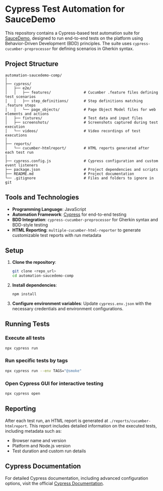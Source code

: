 
# Cypress Test Automation for SauceDemo

This repository contains a Cypress-based test automation suite for [SauceDemo](https://www.saucedemo.com/), designed to run end-to-end tests on the platform using Behavior-Driven Development (BDD) principles. The suite uses `cypress-cucumber-preprocessor` for defining scenarios in Gherkin syntax.

## Project Structure

```
automation-saucedemo-comp/
│
├── cypress/
│   ├── e2e/
│   │   ├── features/               # Cucumber .feature files defining test scenarios
│   │   ├── step_definitions/       # Step definitions matching .feature steps
│   │   └── page_objects/           # Page Object Model files for web elements and actions
│   ├── fixtures/                   # Test data and input files
│   ├── screenshots/                # Screenshots captured during test execution
│   └── videos/                     # Video recordings of test executions
│
├── reports/
│   └── cucumber-htmlreport/        # HTML reports generated after each test run
│
├── cypress.config.js               # Cypress configuration and custom event listeners
├── package.json                    # Project dependencies and scripts
├── README.md                       # Project documentation
└── .gitignore                      # Files and folders to ignore in git
```

## Tools and Technologies

- **Programming Language**: JavaScript
- **Automation Framework**: [Cypress](https://www.cypress.io/) for end-to-end testing
- **BDD Integration**: `cypress-cucumber-preprocessor` for Gherkin syntax and BDD-style testing
- **HTML Reporting**: `multiple-cucumber-html-reporter` to generate customizable test reports with run metadata

## Setup

1. **Clone the repository**:
   ```bash
   git clone <repo_url>
   cd automation-saucedemo-comp
   ```

2. **Install dependencies**:
   ```bash
   npm install
   ```

3. **Configure environment variables**:
   Update `cypress.env.json` with the necessary credentials and environment configurations.

## Running Tests

### Execute all tests
   ```bash
   npx cypress run
   ```

### Run specific tests by tags
   ```bash
   npx cypress run --env TAGS="@smoke"
   ```

### Open Cypress GUI for interactive testing
   ```bash
   npx cypress open
   ```

## Reporting

After each test run, an HTML report is generated at `./reports/cucumber-htmlreport`. This report includes detailed information on the executed tests, including metadata such as:

- Browser name and version
- Platform and Node.js version
- Test duration and custom run details

## Cypress Documentation

For detailed Cypress documentation, including advanced configuration options, visit the official [Cypress Documentation](https://docs.cypress.io/).
